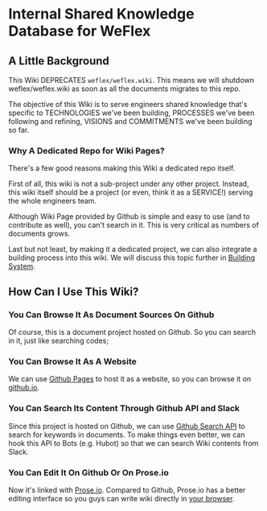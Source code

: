 Internal Shared Knowledge Database for WeFlex
====

A Little Background
----

This Wiki DEPRECATES `weflex/weflex.wiki`. This means we will shutdown weflex/weflex.wiki as soon as all the documents migrates to this repo.

The objective of this Wiki is to serve engineers shared knowledge that's specific to TECHNOLOGIES we've been building, PROCESSES we've been following and refining, VISIONS and COMMITMENTS we've been building so far.


### Why A Dedicated Repo for Wiki Pages?

There's a few good reasons making this Wiki a dedicated repo itself.

First of all, this wiki is not a sub-project under any other project. Instead, this wiki itself should be a project (or even, think it as a SERVICE!) serving the whole engineers team.

Although Wiki Page provided by Github is simple and easy to use (and to contribute as well), you can't search in it. This is very critical as numbers of documents grows.

Last but not least, by making it a dedicated project, we can also integrate a building process into this wiki. We will discuss this topic further in [Building System](./Building-System.org).


How Can I Use This Wiki?
----

### You Can Browse It As Document Sources On Github

Of course, this is a document project hosted on Github. So you can search in it, just like searching codes;


### You Can Browse It As A Website

We can use [Github Pages](https://pages.github.com) to host it as a website, so you can browse it on [github.io](https://weflex.github.io/wiki).


### You Can Search Its Content Through Github API and Slack

Since this project is hosted on Github, we can use [Github Search API](https://developer.github.com/v3/search/) to search for keywords in documents. To make things even better, we can hook this API to Bots (e.g. Hubot) so that we can search Wiki contents from Slack.


### You Can Edit It On Github Or On Prose.io

Now it's linked with [Prose.io](prose.io). Compared to Github, Prose.io has a better editing interface so you guys can write wiki directly in [your browser](http://prose.io/#weflex/wiki).
